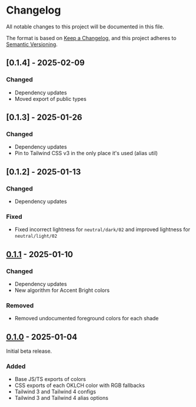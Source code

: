 # Changelog

All notable changes to this project will be documented in this file.

The format is based on [Keep a Changelog](https://keepachangelog.com/en/1.1.0/), and this project adheres to [Semantic Versioning](https://semver.org/spec/v2.0.0.html).

## [0.1.4] - 2025-02-09

### Changed

- Dependency updates
- Moved export of public types

## [0.1.3] - 2025-01-26

### Changed

- Dependency updates
- Pin to Tailwind CSS v3 in the only place it's used (alias util)

## [0.1.2] - 2025-01-13

### Changed

- Dependency updates

### Fixed

- Fixed incorrect lightness for `neutral/dark/02` and improved lightness for `neutral/light/02`

## [0.1.1] - 2025-01-10

### Changed

- Dependency updates
- New algorithm for Accent Bright colors

### Removed

- Removed undocumented foreground colors for each shade

## [0.1.0] - 2025-01-04

Initial beta release.

### Added

- Base JS/TS exports of colors
- CSS exports of each OKLCH color with RGB fallbacks
- Tailwind 3 and Tailwind 4 configs
- Tailwind 3 and Tailwind 4 alias options

[0.1.1]: https://github.com/colinhemphill/strum-colors/releases/tag/v0.1.1
[0.1.0]: https://github.com/colinhemphill/strum-colors/releases/tag/v0.1.0
